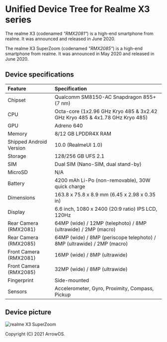 # Unified Device Tree for Realme X3 series

The realme X3 (codenamed _"RMX2081"_) is a high-end smartphone from realme. It was announced and released in June 2020.

The realme X3 SuperZoom (codenamed _"RMX2085"_) is a high-end smartphone from realme. It was announced in May 2020 and released in June 2020.

## Device specifications

| Feature                 | Specification                                                               |
| :---------------------- | :---------------------------------------------------------------------------|
| Chipset                 | Qualcomm SM8150-AC Snapdragon 855+ (7 nm)                                   |
| CPU                     | Octa-core (1x2.96 GHz Kryo 485 & 3x2.42 GHz Kryo 485 & 4x1.78 GHz Kryo 485) |
| GPU                     | Adreno 640                                                                  |
| Memory                  | 8/12 GB LPDDR4X RAM                                                         |
| Shipped Android Version | 10.0 (RealmeUI 1.0)                                                         |
| Storage                 | 128/256 GB UFS 2.1                                                          |
| SIM                     | Dual SIM (Nano-SIM, dual stand-by)                                          |
| MicroSD                 | N/A                                                                         |
| Battery                 | 4200 mAh Li-Po (non-removable), 30W quick charge                            |
| Dimensions              | 163.8 x 75.8 x 8.9 mm (6.45 x 2.98 x 0.35 in)                               |
| Display                 | 6.6 inch, 1080 x 2400 (20:9 ratio) IPS LCD, 120Hz                           |
| Rear Camera (RMX2081)   | 64MP (wide) / 12MP (telephoto) / 8MP (ultrawide) / 2MP (macro)              |
| Rear Camera (RMX2085)   | 64MP (wide) / 8MP (periscope telephoto) / 8MP (ultrawide) / 2MP (macro)     |
| Front Camera (RMX2081)  | 16MP (wide) / 8MP (ultrawide)                                               |
| Front Camera (RMX2085)  | 32MP (wide) / 8MP (ultrawide)                                               |
| Fingerprint             | Side-mounted                                                                |
| Sensors                 | Accelerometer, Gyro, Proximity, Compass, Pickup                             |

## Device picture

![realme X3 SuperZoom](https://cdn.shopify.com/s/files/1/0240/8470/9453/products/realme_X3_SuperZoom_White_Blue_1000x.png)

Copyright (C) 2021 ArrowOS.
